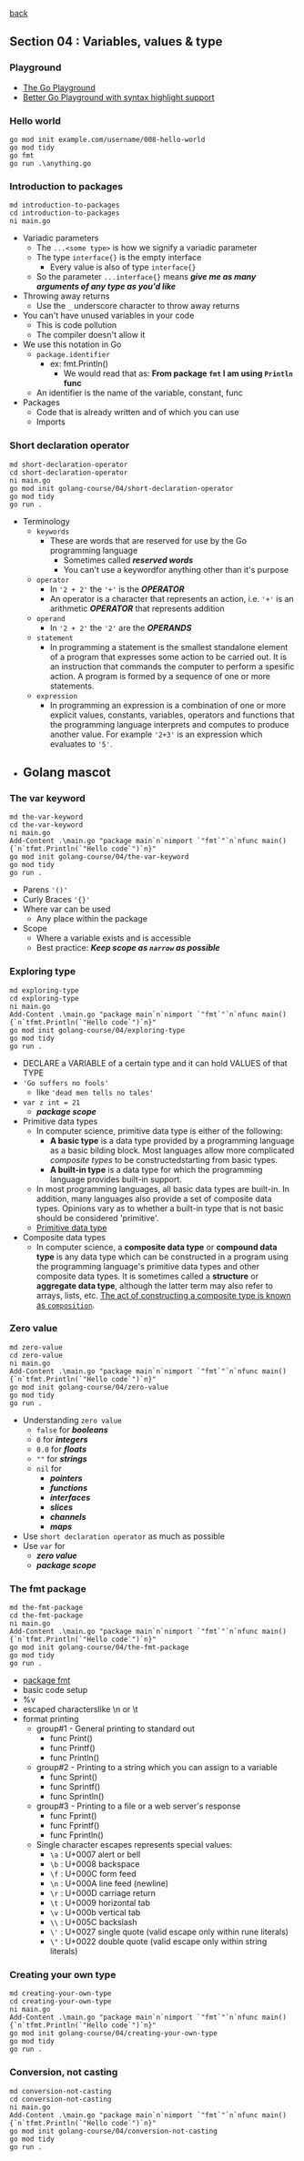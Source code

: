 [back](../LOCAL_NOTES.md)

## Section 04 : Variables, values & type
### Playground
- [The Go Playground](https://go.dev/play/)
- [Better Go Playground with syntax highlight support](https://goplay.tools/)
### Hello world
  ```
  go mod init example.com/username/008-hello-world
  go mod tidy
  go fmt
  go run .\anything.go
  ```
### Introduction to packages
  ```
  md introduction-to-packages
  cd introduction-to-packages
  ni main.go
  ```
  - Variadic parameters
    - The `...<some type>` is how we signify a variadic parameter
    - The type `interface{}` is the empty interface
      - Every value is also of type `interface{}`
    - So the parameter `...interface{}` means ***give me as many arguments of any type as you'd like***
  - Throwing away returns
    - Use the `_` underscore character to throw away returns
  - You can't have unused variables in your code
    - This is code pollution
    - The compiler doesn't allow it
  - We use this notation in Go
    - `package.identifier`
      - ex: fmt.Println()
        - We would read that as: **From package `fmt` I am using `Println` func** 
    - An identifier is the name of the variable, constant, func
  - Packages
    - Code that is already written and of which you can use
    - Imports
### Short declaration operator
  ```
  md short-declaration-operator
  cd short-declaration-operator
  ni main.go
  go mod init golang-course/04/short-declaration-operator
  go mod tidy
  go run .
  ```
  - Terminology
    - `keywords`
      - These are words that are reserved for use by the Go programming language
        - Sometimes called ***reserved words***
        - You can't use a keywordfor anything other than it's purpose
    - `operator`
      - In `'2 + 2'` the `'+'` is the ***OPERATOR***
      - An operator is a character that represents an action, i.e. `'+'` is an arithmetic ***OPERATOR*** that represents addition
    - `operand`
      - In `'2 + 2'` the `'2'` are the ***OPERANDS***
    - `statement`
      - In programming a statement is the smallest standalone element of a program that expresses some action to be carried out. It is an instruction that commands the computer to perform a spesific action. A program is formed by a sequence of one or more statements.
    - `expression`
      - In programming an expression is a combination of one or more explicit values, constants, variables, operators and functions that the programming language interprets and computes to produce another value. For example `'2+3'` is an expression which evaluates to `'5'`.
  - Golang mascot
    -  
### The var keyword
  ```
  md the-var-keyword
  cd the-var-keyword
  ni main.go
  Add-Content .\main.go "package main`n`nimport `"fmt`"`n`nfunc main() {`n`tfmt.Println(`"Hello code`")`n}"
  go mod init golang-course/04/the-var-keyword
  go mod tidy
  go run .
  ```
  - Parens
    `'()'`
  - Curly Braces
    `'{}'`
  - Where var can be used
    - Any place within the package
  - Scope
    - Where a variable exists and is accessible
    - Best practice: ***Keep scope as `narrow` as possible***
### Exploring type
  ```
  md exploring-type
  cd exploring-type
  ni main.go
  Add-Content .\main.go "package main`n`nimport `"fmt`"`n`nfunc main() {`n`tfmt.Println(`"Hello code`")`n}"
  go mod init golang-course/04/exploring-type
  go mod tidy
  go run .
  ```
  - DECLARE a VARIABLE of a certain type and it can hold VALUES of that TYPE
  - `'Go suffers no fools'`
    - like `'dead men tells no tales'`
  - `var z int = 21`
    - ***package scope***
  - Primitive data types
    - In computer science, primitive data type is either of the following:
      - **A basic type** is a data type provided by a programming language as a basic bilding block. Most languages allow more complicated *composite types* to be constructedstarting from basic types.
      - **A built-in type** is a data type for which the programming language provides built-in support.
    - In most programming languages, all basic data types are built-in. In addition, many languages also provide a set of composite data types. Opinions vary as to whether a built-in type that is not basic should be considered 'primitive'.
    - [Primitive data type](https://en.wikipedia.org/wiki/Primitive_data_type)
  - Composite data types
    - In computer science, a **composite data type** or **compound data type** is any data type which can be constructed in a program using the programming language's primitive data types and other composite data types. It is sometimes called a **structure** or **aggregate data type**, although the latter term may also refer to arrays, lists, etc. <u>The act of constructing a composite type is known as `composition`</u>. 
### Zero value
  ```
  md zero-value
  cd zero-value
  ni main.go
  Add-Content .\main.go "package main`n`nimport `"fmt`"`n`nfunc main() {`n`tfmt.Println(`"Hello code`")`n}"
  go mod init golang-course/04/zero-value
  go mod tidy
  go run .
  ```
  - Understanding `zero value`
    - `false` for ***booleans***
    - `0` for ***integers***
    - `0.0` for ***floats***
    - `""` for ***strings***
    - `nil` for
      - ***pointers***
      - ***functions***
      - ***interfaces***
      - ***slices***
      - ***channels***
      - ***maps***
  - Use `short declaration operator` as much as possible
  - Use `var` for
    - ***zero value***
    - ***package scope***
### The fmt package
  ```
  md the-fmt-package
  cd the-fmt-package
  ni main.go
  Add-Content .\main.go "package main`n`nimport `"fmt`"`n`nfunc main() {`n`tfmt.Println(`"Hello code`")`n}"
  go mod init golang-course/04/the-fmt-package
  go mod tidy
  go run .
  ```
  - [package fmt](https://godocs.io/fmt)
  - basic code setup
  - %v
  - escaped characterslike \n or \t
  - format printing
    - group#1 - General printing to standard out
      - func Print()
      - func Printf()
      - func Println()
    - group#2 - Printing to a string which you can assign to a variable
      - func Sprint()
      - func Sprintf()
      - func Sprintln()
    - group#3 - Printing to a file or a web server's response
      - func Fprint()
      - func Fprintf()
      - func Fprintln()
    - Single character escapes represents special values:
      - `\a` : U+0007 alert or bell
      - `\b` : U+0008 backspace
      - `\f` : U+000C form feed
      - `\n` : U+000A line feed (newline)
      - `\r` : U+000D carriage return
      - `\t` : U+0009 horizontal tab
      - `\v` : U+000b vertical tab
      - `\\` : U+005C backslash
      - `\'` : U+0027 single quote (valid escape only within rune literals)
      - `\"` : U+0022 double quote (valid escape only within string literals)
### Creating your own type
  ```
  md creating-your-own-type
  cd creating-your-own-type
  ni main.go
  Add-Content .\main.go "package main`n`nimport `"fmt`"`n`nfunc main() {`n`tfmt.Println(`"Hello code`")`n}"
  go mod init golang-course/04/creating-your-own-type
  go mod tidy
  go run .
  ```
### Conversion, not casting
  ```
  md conversion-not-casting
  cd conversion-not-casting
  ni main.go
  Add-Content .\main.go "package main`n`nimport `"fmt`"`n`nfunc main() {`n`tfmt.Println(`"Hello code`")`n}"
  go mod init golang-course/04/conversion-not-casting
  go mod tidy
  go run .
  ```
